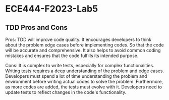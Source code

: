 # ECE444-F2023-Lab5

## TDD Pros and Cons
Pros: TDD will improve code quality. It encourages developers to think about the problem edge cases before implementing codes. So that the code will be accurate and comprehensive. It also helps to avoid common coding mistakes and ensures that the code fulfills its intended purpose. 

Cons: It is complex to write tests, especially for complex functionalities. Writing tests requires a deep understanding of the problem and edge cases. Developers must spend a lot of time understanding the problem and environment before writing actual codes to solve the problem. Furthermore, as more codes are added, the tests must evolve with it. Developers need to  update tests to reflect changes in the code's functionality. 
